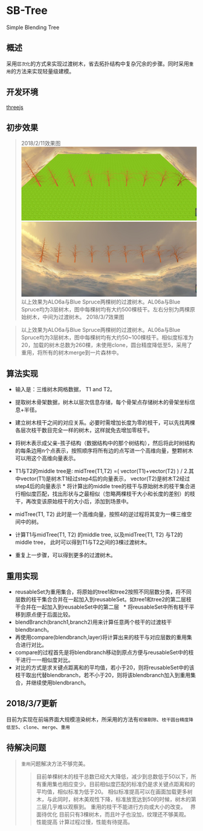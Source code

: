 # SB-Tree
Simple Blending Tree

## 概述
采用`层次化`的方式来实现过渡树木，省去拓扑结构中复杂冗余的步骤。同时采用`重用`的方法来实现轻量级建模。

## 开发环境
[threejs](https://threejs.org/)

## 初步效果
>2018/2/11效果图
![](https://github.com/TYWZ-milk/SB-Tree/raw/master/images/result1.png)
![](https://github.com/TYWZ-milk/SB-Tree/raw/master/images/result2.png)
>以上效果为ALO6a与Blue Spruce两棵树的过渡树木。AL06a与Blue Spruce均为3层树木，图中每棵树均有大约500棵枝干。左右分别为两棵原始树木，中间为过渡树木。
>2018/3/7效果图


>以上效果为ALO6a与Blue Spruce两棵树的过渡树木。AL06a与Blue Spruce均为3层树木，图中每棵树均有大约50~100棵枝干。相似度标准为20，加载的树木总数为260棵，未使用clone，圆台精度降低至5，采用了重用，将所有的树木merge到一片森林中。

## 算法实现
* 输入是：三维树木网格数据， T1 and T2。

* 提取树木骨架数据，树木以层次信息存储，每个骨架点存储树木的骨架坐标信息+半径。
* 建立树木枝干之间的对应关系。必要时需增加长度为零的枝干，可以先找两棵各层次枝干数目完全一样的树木，这样就免去增加零枝干。
* 将树木表示成父亲-孩子结构（数据结构中的那个树结构），然后将此时树结构的每条边用n个点表示，按照顺序将所有边的点写进一个高维向量，整颗树木可以用这个高维向量表示。
* T1与T2的middle tree是: midTree(T1,T2) =( vector(T1)+vector(T2) ) / 2.其中vector(T1)是树木T1经过step4后的向量表示， vector(T2)是树木T2经过step4后的向量表示
* 将计算出的middle tree的枝干与原始树木的枝干集合进行相似度匹配，找出形状与之最相似（忽略两棵枝干大小和长度的差别）的枝干，再改变该原始枝干的大小后，添加到场景中。
* midTree(T1, T2) 此时是一个高维向量，按照4的逆过程将其变为一棵三维空间中的树。
* 计算T1与midTree(T1, T2) 的middle tree, 以及midTree(T1, T2) 与T2的middle tree， 此时可以得到T1与T2之间的3棵过渡树木。
* 重复上一步骤，可以得到更多的过渡树木。

## 重用实现
* reusableSet为重用集合，将原始的tree1和tree2按照不同层数分类，将不同层数的枝干集合合并在一起加入到reusableSet。如tree1和tree2的第二层枝干合并在一起加入到reusableSet中的第二层
 
* 将reusableSet中所有枝干平移到原点便于后面比较。
* blendBranch(branch1,branch2)用来计算任意两个枝干的过渡枝干blendbranch。
* 再使用compare(blendbranch,layer)将计算出来的枝干与对应层数的重用集合进行对比。
* compare的过程首先是将blendbranch移动到原点方便与reusableSet中的枝干进行一一相似度对比。
* 对比的方式是求关键点距离和的平均值，若小于20，则将reusableSet中的该枝干取出代替blendbranch，若不小于20，则将该blendbranch加入到重用集合，并继续使用blendbranch。
 
## 2018/3/7更新
目前为实现在前端界面大规模渲染树木，所采用的方法有`视锥剔除`、`枝干圆台精度降低至5`、`clone`、`merge`、`重用`

## 待解决问题
>`重用`问题解决方法不够完美。
>>目前单棵树木的枝干总数已经大大降低，减少到总数低于50以下，所有重用集也相应变少。目前相似度匹配的标准仍是求关键点距离和的平均值，相似标准为低于20。
>>相似标准提高可以在画面加载更多树木，与此同时，树木美观性下降，标准放宽达到50的时候，树木的第三层几乎难以观察到。
>>重用的枝干不能进行方向或大小的改变。
 
>界面待优化
>>目前只有3棵树木，而且叶子也没加，纹理还不够美观。
 
>性能提高
>>计算过程过慢，性能有待提高。
